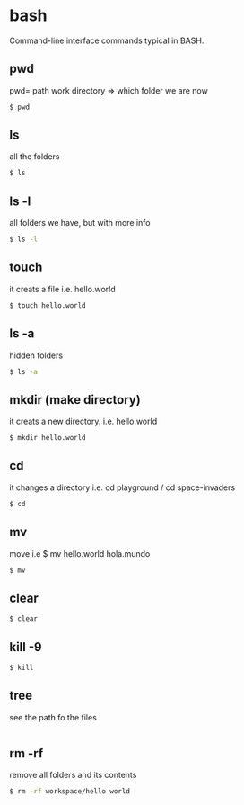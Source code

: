 # bash
Command-line interface commands typical in BASH.

## pwd
pwd= path work directory => which folder we are now
```bash
$ pwd
```

## ls
all the folders
```bash
$ ls
```

## ls -l
all folders we have, but with more info
```bash
$ ls -l
```

## touch    
it creats a file i.e. hello.world
```bash
$ touch hello.world
```

## ls -a
hidden folders
```bash
$ ls -a
```

## mkdir (make directory)
it creats a new directory. i.e. hello.world
```bash
$ mkdir hello.world
```

## cd
it changes a directory i.e. cd playground  / cd space-invaders
```bash
$ cd 
```

## mv
move  i.e $ mv hello.world hola.mundo
```bash
$ mv
```

## clear
```bash
$ clear
```

## kill -9
```bash
$ kill
```

## tree 
see the path fo the files
```bash
```
## rm -rf 
remove all folders and its contents
```bash
$ rm -rf workspace/hello world
```